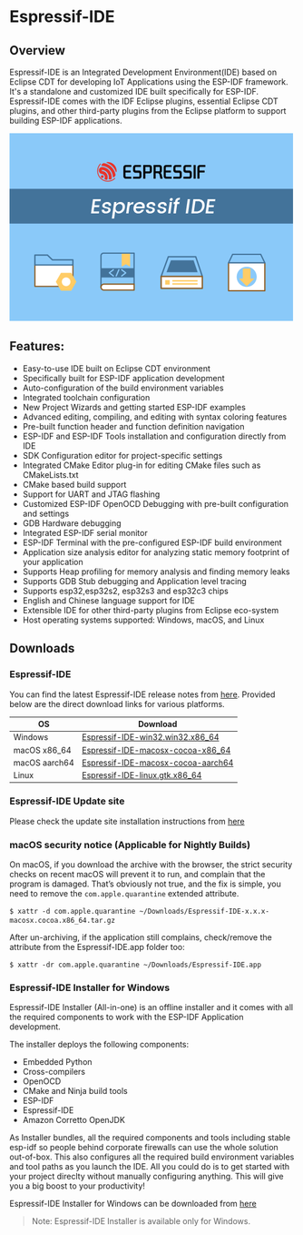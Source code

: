 # Espressif-IDE

## Overview
Espressif-IDE is an Integrated Development Environment(IDE) based on Eclipse CDT for developing IoT Applications using the ESP-IDF framework. It's a standalone and customized IDE built specifically for ESP-IDF. Espressif-IDE comes with the IDF Eclipse plugins, essential Eclipse CDT plugins, and other third-party plugins from the Eclipse platform to support building ESP-IDF applications. 

![](images/espressifide_splash.bmp)

## Features:
- Easy-to-use IDE built on Eclipse CDT environment
- Specifically built for ESP-IDF application development
- Auto-configuration of the build environment variables
- Integrated toolchain configuration
- New Project Wizards and getting started ESP-IDF examples
- Advanced editing, compiling, and editing with syntax coloring features
- Pre-built function header and function definition navigation
- ESP-IDF and ESP-IDF Tools installation and configuration directly from IDE
- SDK Configuration editor for project-specific settings 
- Integrated CMake Editor plug-in for editing CMake files such as CMakeLists.txt
- CMake based build support
- Support for UART and JTAG flashing
- Customized ESP-IDF OpenOCD Debugging with pre-built configuration and settings
- GDB Hardware debugging
- Integrated ESP-IDF serial monitor
- ESP-IDF Terminal with the pre-configured ESP-IDF build environment
- Application size analysis editor for analyzing static memory footprint of your application
- Supports Heap profiling for memory analysis and finding memory leaks
- Supports GDB Stub debugging and Application level tracing
- Supports esp32,esp32s2, esp32s3 and esp32c3 chips
- English and Chinese language support for IDE
- Extensible IDE for other third-party plugins from Eclipse eco-system
- Host operating systems supported: Windows, macOS, and Linux 

## Downloads

### Espressif-IDE

You can find the latest Espressif-IDE release notes from [here](https://github.com/espressif/idf-eclipse-plugin/releases). Provided below are the direct download links for various platforms.

| OS  | Download |
| ------------- | ------------- |
| Windows  | <a href ="https://dl.espressif.com/dl/idf-eclipse-plugin/ide/Espressif-IDE-win32.win32.x86_64/latest">Espressif-IDE-win32.win32.x86_64</a>  |
| macOS x86_64 | <a href ="https://dl.espressif.com/dl/idf-eclipse-plugin/ide/Espressif-IDE-macosx-cocoa-x86_64/latest">Espressif-IDE-macosx-cocoa-x86_64</a>  |
| macOS aarch64| <a href ="https://dl.espressif.com/dl/idf-eclipse-plugin/ide/Espressif-IDE-macosx-cocoa-aarch64/latest">Espressif-IDE-macosx-cocoa-aarch64</a>  |
| Linux | <a href ="https://dl.espressif.com/dl/idf-eclipse-plugin/ide/Espressif-IDE-linux.gtk.x86_64/latest">Espressif-IDE-linux.gtk.x86_64</a>  |

### Espressif-IDE Update site
Please check the update site installation instructions from <a href="https://github.com/espressif/idf-eclipse-plugin#installing-idf-plugin-using-update-site-url">here</a>

### macOS security notice (Applicable for Nightly Builds)
On macOS, if you download the archive with the browser, the strict security checks on recent macOS will prevent it to run, and complain that the program is damaged. That’s obviously not true, and the fix is simple, you need to remove the `com.apple.quarantine` extended attribute.
```
$ xattr -d com.apple.quarantine ~/Downloads/Espressif-IDE-x.x.x-macosx.cocoa.x86_64.tar.gz
```
After un-archiving, if the application still complains, check/remove the attribute from the Espressif-IDE.app folder too:
```
$ xattr -dr com.apple.quarantine ~/Downloads/Espressif-IDE.app
```
### Espressif-IDE Installer for Windows
Espressif-IDE Installer (All-in-one) is an offline installer and it comes with all the required components to work with the ESP-IDF Application development.

The installer deploys the following components:
- Embedded Python
- Cross-compilers
- OpenOCD
- CMake and Ninja build tools
- ESP-IDF
- Espressif-IDE
- Amazon Corretto OpenJDK

As Installer bundles, all the required components and tools including stable esp-idf so people behind corporate firewalls can use the whole solution out-of-box. This also configures all the required build environment variables and tool paths as you launch the IDE. All you could do is to get started with your project direclty without manually configuring anything. This will give you a big boost to your productivity!

Espressif-IDE Installer for Windows can be downloaded from <a href ="https://dl.espressif.com/dl/esp-idf/">here</a>

> Note: Espressif-IDE Installer is available only for Windows.
